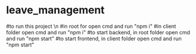 # leave_management
#to run this project \n
#in root for open cmd and run "npm i"
#in client folder open cmd and run "npm i"
#to start backend, in root folder open cmd and run "npm start"
#to start frontend, in client folder open cmd and run "npm start"
